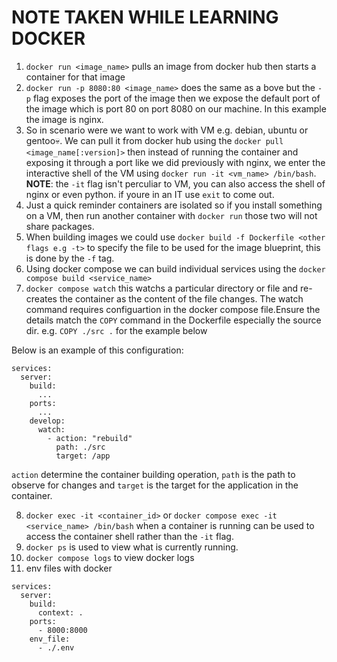 # NOTE TAKEN WHILE LEARNING DOCKER

1. `docker run <image_name>` pulls an image from docker hub then starts a container for that image
2. `docker run -p 8080:80 <image_name>` does the same as a bove but the `-p` flag exposes the port of the image then we expose the default port of the image which is port 80 on port 8080 on our machine. In this example the image is nginx.
3. So in scenario were we want to work with VM e.g. debian, ubuntu or gentoo💀. We can pull it from docker hub using the `docker pull <image_name[:version]>` then instead of running the container and exposing it through a port like we did previously with nginx, we enter the interactive shell of the VM using `docker run -it <vm_name> /bin/bash`. **NOTE**: the `-it` flag isn't perculiar to VM, you can also access the shell of nginx or even python. if youre in an IT use `exit` to come out.
4. Just a quick reminder containers are isolated so if you install something on a VM, then run another container with `docker run` those two will not share packages.
5. When building images  we could use `docker build -f Dockerfile <other flags e.g -t>` to specify the file to be used for the image blueprint, this is done by the `-f` tag.
6. Using docker compose we can build individual services using the `docker compose build <service_name>`
7. `docker compose watch` this watchs a particular directory or file and re-creates the container as the content of the file changes. The watch command requires configuartion in the docker compose file.Ensure the details match the `COPY` command in the Dockerfile especially the source dir.
e.g. `COPY ./src .` for the example below

Below is an example of this configuration:

```
services:
  server:
    build:
      ...
    ports:
      ...
    develop:
      watch:
        - action: "rebuild"
          path: ./src
          target: /app
```

`action` determine the container building operation, `path` is the path to observe for changes and `target` is the target for the application in the container.

8. `docker exec -it <container_id>` or `docker compose exec -it <service_name> /bin/bash` when a container is running can be used to access the container shell rather than the `-it` flag.
9. `docker ps` is used to view what is currently running.
10. `docker compose logs` to view docker logs
11. env files with docker

```
services:
  server:
    build:
      context: .
    ports:
      - 8000:8000
    env_file:
      - ./.env
```